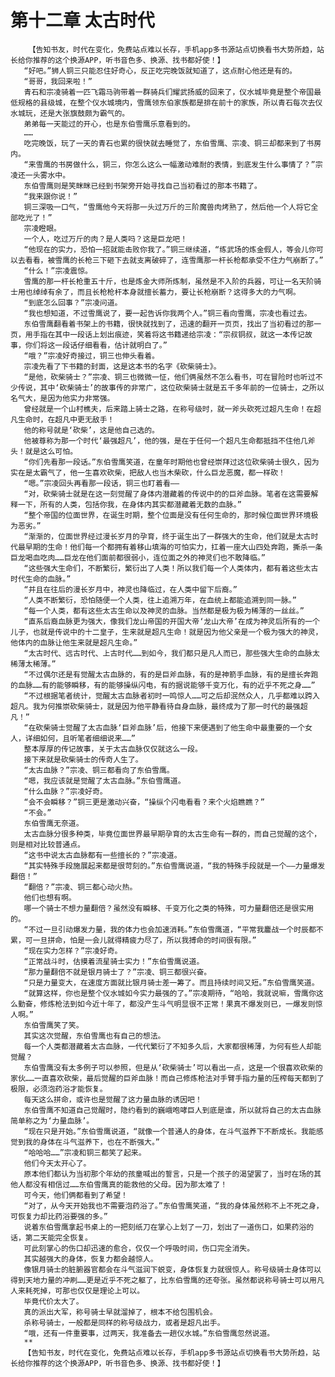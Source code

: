 # 第十二章 太古时代
        【告知书友，时代在变化，免费站点难以长存，手机app多书源站点切换看书大势所趋，站长给你推荐的这个换源APP，听书音色多、换源、找书都好使！】
       “好吧。”狮人铜三只能忍住好奇心，反正吃完晚饭就知道了，这点耐心他还是有的。
       “哥哥，我回来啦！”
       青石和宗凌骑着一匹飞霜马驹带着一群骑兵们耀武扬威的回来了，仪水城毕竟是整个帝国最低规格的县级城，在整个仪水城境内，雪鹰领东伯家族都是排在前十的家族，所以青石每次去仪水城玩，还是大张旗鼓颇为霸气的。
       弟弟每一天能过的开心，也是东伯雪鹰乐意看到的。
       ……
       吃完晚饭，玩了一天的青石也累的很快就去睡觉了，东伯雪鹰、宗凌、铜三却都来到了书房内。
       “来雪鹰的书房做什么，铜三，你怎么这么一幅激动难耐的表情，到底发生什么事情了？”宗凌还一头雾水中。
       东伯雪鹰则是笑眯眯已经到书架旁开始寻找自己当初看过的那本书籍了。
       “我来跟你说！”
       铜三深吸一口气，“雪鹰他今天将那一头过万斤的三阶魔兽肉烤熟了，然后他一个人将它全部吃光了！”
       宗凌瞪眼。
       一个人，吃过万斤的肉？是人类吗？这是巨龙吧！
       “他现在的实力，恐怕一招就能击败你我了。”铜三继续道，“练武场的炼金假人，等会儿你可以去看看，被雪鹰的长枪三下砸下去就支离破碎了，连雪鹰那一杆长枪都承受不住力气崩断了。”
       “什么！”宗凌震惊。
       雪鹰的那一杆长枪重五十斤，也是炼金大师所炼制，虽然是不入阶的兵器，可让一名天阶骑士用也绰绰有余了，而且长枪枪杆本身就擅长蓄力，要让长枪崩断？这得多大的力气啊。
       “到底怎么回事？”宗凌问道。
       “我也想知道，不过雪鹰说了，要一起告诉你我两个人。”铜三看向雪鹰，宗凌也看过去。
       东伯雪鹰翻看着书架上的书籍，很快就找到了，迅速的翻开一页页，找出了当初看过的那一页，用手指在其中一段话上划出痕迹，笑着将这书籍递给宗凌：“宗叔铜叔，就这一本传记故事，你们将这一段话仔细看看，估计就明白了。”
       “哦？”宗凌好奇接过，铜三也伸头看着。
       宗凌先看了下书籍的封面，这是这本书的名字《砍柴骑士》。
       “是他，砍柴骑士？”宗凌、铜三也微微一怔，他们俩虽然不怎么看书，可在冒险时也听过不少传说，其中‘砍柴骑士’的故事传的非常广，这位砍柴骑士就是五千多年前的一位骑士，之所以名气大，是因为他实力非常强。
       曾经就是一个山村樵夫，后来踏上骑士之路，在称号级时，就一斧头砍死过超凡生命！在超凡生命时，在超凡中更无敌手！
       他的称号就是‘砍柴’，这是他自己选的。
       他被尊称为那一个时代‘最强超凡’，他的强，是在于任何一个超凡生命都抵挡不住他几斧头！就是这么可怕。
       “你们先看那一段话。”东伯雪鹰笑道，在童年时期他也曾经崇拜过这位砍柴骑士很久，因为实在是太霸气了，他一生喜欢砍柴，把敌人也当木柴砍，什么巨龙恶魔，都一样砍！
       “嗯。”宗凌回头再看那一段话，铜三也盯着看——
       “对，砍柴骑士就是在这一刻觉醒了身体内潜藏着的传说中的的巨斧血脉。笔者在这需要解释一下，所有的人类，包括你我，在身体内其实都潜藏着无数的血脉。”
       “整个帝国的位面世界，在诞生时期，整个位面是没有任何生命的，那时候位面世界环境极为恶劣。”
       “渐渐的，位面世界经过漫长岁月的孕育，终于诞生出了一群强大的生命，他们就是太古时代最早期的生命！他们每一个都拥有着移山填海的可怕实力，扛着一座大山四处奔跑，撕杀一条巨龙喝血吃肉……巨龙在他们面前都很弱小，连位面之外的神灵们也不敢降临。”
       “这些强大生命们，不断繁衍，繁衍出了人类！所以我们每一个人类体内，都有着这些太古时代生命的血脉。”
       “并且在往后的漫长岁月中，神灵也降临过，在人类中留下后裔。”
       “人类不断繁衍，恐怕随便一个人类，往上追溯万年，在血统上都能追溯到同一脉。”
       “每一个人类，都有这些太古生命以及神灵的血脉。当然都是极为极为稀薄的一丝丝。”
       “直系后裔血脉更为强大，像我们龙山帝国的开国大帝‘龙山大帝’在成为神灵后所有的一个儿子，也就是传说中的十二皇子，生来就是超凡生命！就是因为他父亲是一个极为强大的神灵，他体内的血脉让他生来就是超凡生命。”
       “太古时代、远古时代、上古时代……到如今，我们都只是凡人而已，那些强大生命的血脉太稀薄太稀薄。”
       “不过偶尔还是有觉醒太古血脉的，有的是巨斧血脉，有的是神箭手血脉，有的是擅长奔跑的血脉……有的能够瞬移，有的能够操纵闪电，有的据说能够千变万化，有的近乎不死之身……”
       “不过根据笔者统计，觉醒太古血脉者初时一鸣惊人……可之后却泯然众人，几乎都难以跨入超凡。我为何推崇砍柴骑士，就是因为他平静看待自身血脉，最终成为了那一时代的最强超凡！”
       “在砍柴骑士觉醒了太古血脉‘巨斧血脉’后，他接下来便遇到了他生命中最重要的一个女人，详细如何，且听笔者细细说来……”
       整本厚厚的传记故事，关于太古血脉仅仅就这么一段。
       接下来就是砍柴骑士的传奇人生了。
       “太古血脉？”宗凌、铜三都看向了东伯雪鹰。
       “嗯，我应该就是觉醒了太古血脉。”东伯雪鹰道。
       “什么血脉？”宗凌好奇。
       “会不会瞬移？”铜三更是激动兴奋，“操纵个闪电看看？来个火焰瞧瞧？”
       “不会。”
       东伯雪鹰无奈道。
       太古血脉分很多种类，毕竟位面世界最早期孕育的太古生命有一群的，而自己觉醒的这个，则是相对比较普通点。
       “这书中说太古血脉都有一些擅长的？”宗凌道。
       “其实特殊手段施展起来都是很苛刻的。”东伯雪鹰说道，“我的特殊手段就是一个——力量爆发翻倍！”
       “翻倍？”宗凌、铜三都心动火热。
       他们也想有啊。
       哪一个骑士不想力量翻倍？虽然没有瞬移、千变万化之类的特殊，可力量翻倍还是很实用的。
       “不过一旦引动爆发力量，我的体力也会加速消耗。”东伯雪鹰道，“平常我鏖战一个时辰都不累，可一旦拼命，怕是一会儿就得精疲力尽了，所以我搏命的时间很有限。”
       “现在实力怎样？”宗凌好奇。
       “正常战斗时，估摸着流星骑士实力！”东伯雪鹰说道。
       “那力量翻倍不就是银月骑士了？”宗凌、铜三都很兴奋。
       “只是力量变大，在速度方面就比银月骑士差一筹了。而且持续时间又短。”东伯雪鹰笑道。
       “就算这样，你也是整个仪水城如今实力最强的了。”宗凌期待，“哈哈，我就说嘛，雪鹰你这么勤奋，修炼枪法到如今近十年了，都没产生斗气明显很不正常！果真不爆发则已，一爆发则惊人啊。”
       东伯雪鹰笑了笑。
       其实这次觉醒，东伯雪鹰也有自己的想法。
       每一个人类都潜藏着太古血脉，一代代繁衍了不知多久后，大家都很稀薄，为何有些人却能觉醒？
       东伯雪鹰没有太多例子可以参照，但是从‘砍柴骑士’可以看出一点，这是一个很喜欢砍柴的家伙……一直喜欢砍柴，最后觉醒的巨斧血脉！而自己修炼枪法对手臂手指力量的压榨每天都到了极限，必须泡药浴才能恢复。
       每天这么拼命，或许也是觉醒了这力量血脉的诱因吧！
       东伯雪鹰不知道自己觉醒时，隐约看到的巍峨咆哮巨人到底是谁，所以就将自己的太古血脉简单称之为‘力量血脉’。
       “现在只是开始。”东伯雪鹰说道，“就像一个普通人的身体，在斗气滋养下不断成长。我能感觉到我的身体在斗气滋养下，也在不断强大。”
       “哈哈哈……”宗凌和铜三都笑了起来。
       他们今天太开心了。
       原本他们都认为当初那个年幼的孩童喊出的誓言，只是一个孩子的渴望罢了，当时在场的其他人都没有相信过……东伯雪鹰真的能救他的父母。因为那太难了！
       可今天，他们俩都看到了希望！
       “对了，从今天开始我也不需要泡药浴了。”东伯雪鹰笑道，“我的身体虽然称不上不死之身，可恢复力却比药浴要强的多。”
       说着东伯雪鹰拿起书桌上的一把刻纸刀在掌心上划了一刀，划出了一道伤口，如果药浴的话，第二天能完全恢复。
       可此刻掌心的伤口却迅速的愈合，仅仅一个呼吸时间，伤口完全消失。
       其实越强大的身体，恢复力都会越惊人。
       像银月骑士的脏腑器官都会在斗气滋润下蜕变，身体恢复力就很惊人。称号级骑士身体可以得到天地力量的冲刷……更是近乎不死之躯了，比东伯雪鹰的还夸张。虽然都说称号骑士可以用凡人来耗死掉，可那也仅仅是理论上可以。
       毕竟代价太大了。
       真的派出大军，称号骑士早就溜掉了，根本不给包围机会。
       杀称号骑士，一般都是同样的称号级战力，或者是超凡出手。
       “哦，还有一件重要事，过两天，我准备去一趟仪水城。”东伯雪鹰忽然说道。
       **
       【告知书友，时代在变化，免费站点难以长存，手机app多书源站点切换看书大势所趋，站长给你推荐的这个换源APP，听书音色多、换源、找书都好使！】